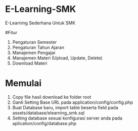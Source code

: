 # E-Learning-SMK
E-Learning Sederhana Untuk SMK

#Fitur
1. Pengaturan Semester
2. Pengaturan Tahun Ajaran
3. Manajemen Pengajar
4. Manajemen Materi (Upload, Update, Delete)
5. Download Materi

# Memulai
1. Copy file hasil download ke folder root
2. Ganti Setting Base URL pada application/config/config.php
3. Buat Database baru, import table beserta field pada assets/database/elearning_smk.sql
4. Setting database sesuai konfigurasi server anda pada aplication/config/database.php
